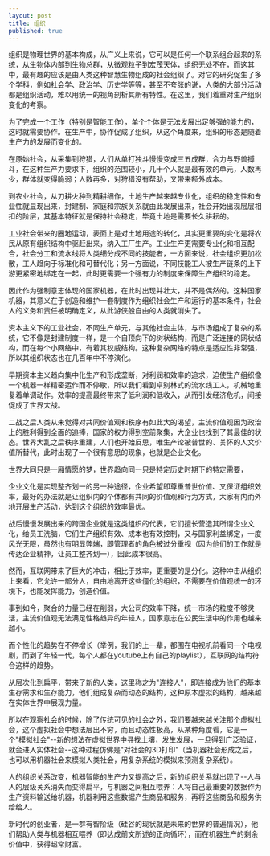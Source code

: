 ```yaml
---
layout: post
title: 组织
published: true
---
```


组织是物理世界的基本构成，从广义上来说，它可以是任何一个联系组合起来的系统，从生物体内部到生物总群，从微观粒子到宏茂天体，组织无处不在，而这其中，最有趣的应该是由人类这种智慧生物组成的社会组织了。对它的研究促生了多个学科，例如社会学、政治学、历史学等等，甚至不夸张的说，人类的大部分活动都是组织活动，难以用统一的视角剖析其所有特性。在这里，我们着重对生产组织变化的考察。

为了完成一个工作（特别是智能工作），单个个体是无法发展出足够强的能力的，这时就需要协作。在生产中，协作促成了组织，从这个角度来，组织的形态是随着生产力的发展而变化的。

在原始社会，从采集到狩猎，人们从单打独斗慢慢变成三五成群，合力与野兽搏斗，在这种生产力要求下，组织的范围较小，几十个人就是最有效的单元，人数再少，群体就变得脆弱；人数再多，对狩猎没有帮助，又带来额外成本。

到农业社会，从刀耕火种到精耕细作，土地生产越来越专业化，组织的稳定性和专业性就显现出来，封建制、家庭和宗族关系就由此发展出来，社会开始出现层层相扣的阶层，其基本特征就是保持社会稳定，毕竟土地是需要长久耕耘的。

工业社会带来的圈地运动，表面上是对土地用途的转化，其实更重要的变化是将农民从原有组织结构中驱赶出来，纳入工厂生产。工业生产更需要专业化和相互配合，社会分工和流水线将人类细分成不同的技能者，一方面来说，社会组织更加松散，工人趋向于标准化和可替代化；另一方面说，不同技能工人被生产链条的上下游更紧密地绑定在一起，此时更需要一个强有力的制度来保障生产组织的稳定。

因此作为强制意志体现的国家机器，在此时出现并壮大，并不是偶然的。这种国家机器，其意义在于创造和维护一套制度作为组织社会生产和运行的基本条件，社会人的义务和责任被明确定义，从此游侠般自由的人类就消失了。

资本主义下的工业社会，不同生产单元，与其他社会主体，与市场组成了复杂的系统，它不像是封建制度一样，是一个自顶向下的树状结构，而是广泛连接的网状结构，而在每个小网络中，有着其权威结构。这种复杂网络的特点是适应性非常强，所以其组织状态也在几百年中不停演化。

早期资本主义趋向集中化生产和形成垄断，对利润和效率的追求，迫使生产组织像一个机器一样精密运作而不停歇，所以我们看到卓别林式的流水线工人，机械地重复着单调动作。效率的提高最终带来了低利润和低收入，从而引发经济危机，间接促成了世界大战。

二战之后人类从未觉得对共同价值观和秩序有如此大的渴望，主流价值观因为政治上的胜利得到全面的追捧，国家的权力得到空前聚集，大企业也找到了其最佳的状态。世界大乱之后秩序重建，人们也开始反思，唯生产论被普世的、关怀的人文价值所替代，此时出现了一个很有意思的现象，也就是企业文化。

世界大同只是一厢情愿的梦，世界趋向同一只是特定历史时期下的特定需要，


企业文化是实现整齐划一的另一种途径，企业希望即尊重普世价值、又保证组织效率，最好的办法就是让组织内的个体都有共同的价值观和行为方式，大家有内而外地开展生产活动，达到这个组织的效率最优。

战后慢慢发展出来的跨国企业就是这类组织的代表，它们擅长营造其所谓企业文化，给员工洗脑，它们生产组织有效、成本也有效控制，又与国家利益绑定，一度风光无限，虽然也有明显弊端，即管理者的角色被过分重视（因为他们的工作就是传达企业精神，让员工整齐划一），因此成本很高。

然而，互联网带来了巨大的冲击，相比于效率，更重要的是分化。这种冲击从组织上来看，它允许一部分人，自由地离开这些僵化的组织，不需要在价值观统一的环境下，也能发挥能力，创造价值。

事到如今，聚合的力量已经在削弱，大公司的效率下降，统一市场的粒度不够灵活，主流价值观无法满足性格趋异的年轻人，国家意志在公民生活中的作用也越来越小。

而个性化的趋势在不停增长（举例，我们的上一辈，都围在电视机前看同一个电视剧，而到了年轻一代，每个人都在youtube上有自己的playlist），互联网的结构符合这样的趋势。

从层次化到扁平，带来了新的人类，这里称之为"连接人"，即连接成为他们的基本生存需求和生存能力，他们组成复杂而动态的结构，这种原本虚拟的结构，越来越在实体世界中展现力量。

所以在观察社会的时候，除了传统可见的社会之外，我们要越来越关注那个虚拟社会，这个虚拟社会中想法层出不穷，而且动态性极高，从某种角度看，它是一个"模拟社会"--新的想法在虚拟世界中寻找土壤，发生发展，一旦得到广泛验证，就会进入实体社会--这种过程仿佛是"对社会的3D打印"（当机器社会形成之后，也可以用机器社会来模拟人类社会，用复杂系统的模拟来预测复杂系统）。

人的组织关系改变，机器智能的生产力又提高之后，新的组织关系就出现了--人与人的层级关系消失而变得扁平，与机器之间相互喂养：人将自己最重要的数据作为生产资料输送给机器，机器利用这些数据产生商品和服务，再将这些商品和服务供给给人。

新时代的创业者，是一群有智阶级（硅谷的现状就是未来的世界的普遍情况），他们帮助人类与机器相互喂养（即达成前文所述的正向循环），而在机器生产的剩余价值中，获得超常财富。